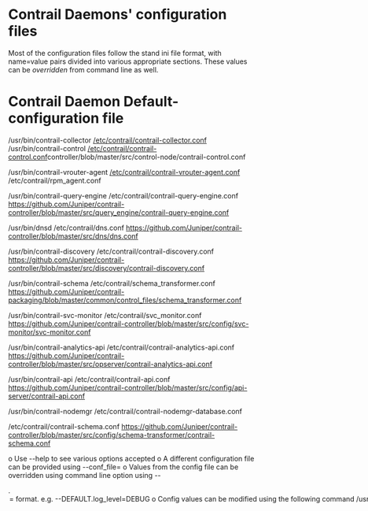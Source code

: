 Contrail Daemons' configuration files
=====================================
Most of the configuration files follow the stand ini file format, with
name=value pairs divided into various appropriate sections. These values can
be _overridden_ from command line as well.

Contrail Daemon                  Default-configuration file
===========================================================
/usr/bin/contrail-collector      [/etc/contrail/contrail-collector.conf](https://github.com/Juniper/contrail-controller/blob/master/src/analytics/contrail-collector.conf)
/usr/bin/contrail-control        [/etc/contrail/contrail-control.conf](https://github.com/Juniper/contrail-)controller/blob/master/src/control-node/contrail-control.conf

/usr/bin/contrail-vrouter-agent  [/etc/contrail/contrail-vrouter-agent.conf](https://github.com/Juniper/contrail-controller/blob/master/src/vnsw/agent/contrail-vrouter-agent.conf)
                                 /etc/contrail/rpm_agent.conf

/usr/bin/contrail-query-engine   /etc/contrail/contrail-query-engine.conf
                                 https://github.com/Juniper/contrail-controller/blob/master/src/query_engine/contrail-query-engine.conf

/usr/bin/dnsd                    /etc/contrail/dns.conf
                                 https://github.com/Juniper/contrail-controller/blob/master/src/dns/dns.conf

/usr/bin/contrail-discovery      /etc/contrail/contrail-discovery.conf
                                 https://github.com/Juniper/contrail-controller/blob/master/src/discovery/contrail-discovery.conf

/usr/bin/contrail-schema         /etc/contrail/schema_transformer.conf
                                 https://github.com/Juniper/contrail-packaging/blob/master/common/control_files/schema_transformer.conf

/usr/bin/contrail-svc-monitor    /etc/contrail/svc_monitor.conf
                                 https://github.com/Juniper/contrail-controller/blob/master/src/config/svc-monitor/svc-monitor.conf

/usr/bin/contrail-analytics-api  /etc/contrail/contrail-analytics-api.conf
                                 https://github.com/Juniper/contrail-controller/blob/master/src/opserver/contrail-analytics-api.conf

/usr/bin/contrail-api            /etc/contrail/contrail-api.conf
                                 https://github.com/Juniper/contrail-controller/blob/master/src/config/api-server/contrail-api.conf

/usr/bin/contrail-nodemgr        /etc/contrail/contrail-nodemgr-database.conf

<UNKNOWN>                        /etc/contrail/contrail-schema.conf
                                 https://github.com/Juniper/contrail-controller/blob/master/src/config/schema-transformer/contrail-schema.conf

o Use --help to see various options accepted
o A different configuration file can be provided using --conf_file=<config-file>
o Values from the config file can be overridden using command line option using
    --<SECTION>.<option>=<value> format. e.g. --DEFAULT.log_level=DEBUG
o Config values can be modified using the following command
  /usr/bin/openstack-config --set|--del config_file section [parameter] [value]
o When changes are made to the configuration file, the process must be
  _restarted_. (e.g. service supervisord-control restart).

When a contrail-package is installed via yum/dpkg, default configuration files
are generated and placed under /etc/contrail/. unless one already exists.

Precedence of configuration
===========================
As mentioned before, configuration takes into affect (after daemon restart) in
the following order of preference (highest to lowest)

o Command line
o Configuration file
o Default value (as shown in --help)

Provisioning through fab
========================
When fab is used to provision various roles such as controller, compute, etc.
appropriate configuration files (in ini format) are generated and placed in
/etc/contrail/. in appropriate nodes, based on the topology file specified.

Transition from old configuration format to new ini based format
================================================================
Following scripts can be used to convert old configuration files into new ones
with the ini format.

/opt/contrail/contrail_installer/contrail_config_templates/collector.conf.sh
/opt/contrail/contrail_installer/contrail_config_templates/control-node.conf.sh
/opt/contrail/contrail_installer/contrail_config_templates/dns.conf.sh
/opt/contrail/contrail_installer/contrail_config_templates/query-engine.conf.sh
/opt/contrail/contrail_installer/contrail_config_templates/vrouter-agent.conf.sh

e.g. old configuration file /etc/contrail/control_param
root@b6s23:~# cat /etc/contrail/control_param 
IFMAP_USER=192.168.68.1
IFMAP_PASWD=192.168.68.1
COLLECTOR=192.168.68.1
COLLECTOR_PORT=8086
DISCOVERY=192.168.69.2
HOSTNAME=b6s23
HOSTIP=192.168.68.1
BGP_PORT=179
CERT_OPTS=
LOGFILE=--log-file=/var/log/contrail/control.log
LOG_LOCAL=


> /opt/contrail/contrail_installer/contrail_config_templates/control-node.conf.sh
> cat /etc/contrail/contrail-control.conf
#
# Copyright (c) 2014 Juniper Networks, Inc. All rights reserved.
#
# Control-node configuration options, generated from /etc/contrail/control_param
#

[DEFAULT]
# bgp_config_file=bgp_config.xml
# bgp_port=179
# collectors= # Provided by discovery server
  hostip=192.168.68.1 # Resolved IP of single-node-253
  hostname=b6s23 # Retrieved as single-node-253
# http_server_port=8083
# log_category=
# log_disable=0
  log_file=/var/log/contrail/contrail-control.log
# log_files_count=10
# log_file_size=10485760 # 10MB
# log_level=SYS_NOTICE
# log_local=0
# test_mode=0
# xmpp_server_port=5269

[DISCOVERY]
# port=5998
  server=192.168.69.2 # discovery-server IP address

[IFMAP]
  certs_store=
  password=192.168.68.1
# server_url= # Provided by discovery server, e.g. https://127.0.0.1:8443
  user=192.168.68.1
